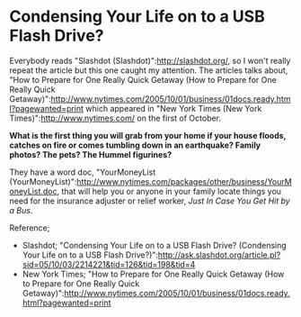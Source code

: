 # Condensing Your Life on to a USB Flash Drive?

Everybody reads "Slashdot (Slashdot)":http://slashdot.org/, so I won't really repeat the article but this one caught my attention. The articles talks about, "How to Prepare for One Really Quick Getaway (How to Prepare for One Really Quick Getaway)":http://www.nytimes.com/2005/10/01/business/01docs.ready.html?pagewanted=print which appeared in "New York Times (New York Times)":http://www.nytimes.com/ on the first of October.

__What is the first thing you will grab from your home if your house floods, catches on fire or comes tumbling down in an earthquake? Family photos? The pets? The Hummel figurines?__

They have a word doc, "YourMoneyList (YourMoneyList)":http://www.nytimes.com/packages/other/business/YourMoneyList.doc, that will help you or anyone in your family locate things you need for the insurance adjuster or relief worker, *Just In Case You Get Hit by a Bus*.

Reference;

* Slashdot; "Condensing Your Life on to a USB Flash Drive? (Condensing Your Life on to a USB Flash Drive?)":http://ask.slashdot.org/article.pl?sid=05/10/03/2214221&tid=126&tid=198&tid=4<br />
* New York Times; "How to Prepare for One Really Quick Getaway (How to Prepare for One Really Quick Getaway)":http://www.nytimes.com/2005/10/01/business/01docs.ready.html?pagewanted=print
